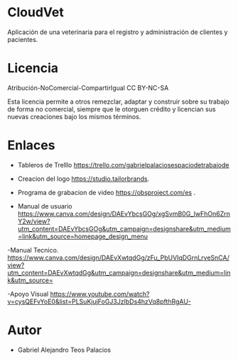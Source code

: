 # CloudVet
Aplicación de una veterinaria para el registro y administración de clientes y pacientes. 

#  Licencia
Atribución-NoComercial-CompartirIgual
CC BY-NC-SA

Esta licencia permite a otros remezclar, adaptar y construir sobre su trabajo de forma no comercial, siempre que le otorguen crédito y licencian sus nuevas creaciones bajo los mismos términos.

# Enlaces
- Tableros de Trelllo
https://trello.com/gabrielpalaciosespaciodetrabajode

- Creacion del  logo
https://studio.tailorbrands.
- Programa de grabacion de video
https://obsproject.com/es .

- Manual de usuario
https://www.canva.com/design/DAEvYbcsGOg/xgSvmB0G_IwFhOn6ZrnY2w/view?utm_content=DAEvYbcsGOg&utm_campaign=designshare&utm_medium=link&utm_source=homepage_design_menu

-Manual Tecnico.
https://www.canva.com/design/DAEvXwtqdGg/zFu_PbUVIqDGrnLrveSnCA/view?utm_content=DAEvXwtqdGg&utm_campaign=designshare&utm_medium=link&utm_source=

-Apoyo Visual
https://www.youtube.com/watch?v=cysQEFvYoE0&list=PLSuKjujFoGJ3JzIbDs4hzVq8pfthRgAU-


# Autor
- Gabriel Alejandro Teos Palacios
